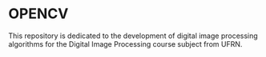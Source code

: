 # OPENCV
This repository is dedicated to the development of digital image processing algorithms for the Digital Image Processing course subject from UFRN.
